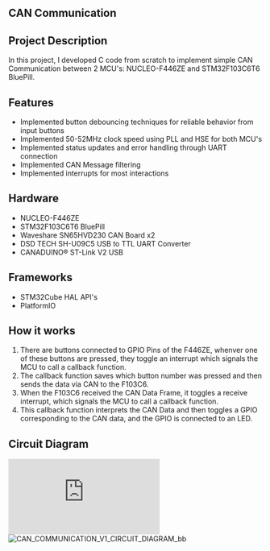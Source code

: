 ## CAN Communication 


## Project Description
In this project, I developed C code from scratch to implement simple CAN Communication between 2 MCU's: NUCLEO-F446ZE and STM32F103C6T6 BluePill.

## Features
- Implemented button debouncing techniques for reliable behavior from input buttons
- Implemented 50-52MHz clock speed using PLL and HSE for both MCU's
- Implemented status updates and error handling through UART connection
- Implemented CAN Message filtering
- Implemented interrupts for most interactions

## Hardware
- NUCLEO-F446ZE
- STM32F103C6T6 BluePill
- Waveshare SN65HVD230 CAN Board x2
- DSD TECH SH-U09C5 USB to TTL UART Converter
- CANADUINO® ST-Link V2 USB 


## Frameworks 
- STM32Cube HAL API's
- PlatformIO

## How it works
1. There are buttons connected to GPIO Pins of the F446ZE, whenver one of these buttons are pressed, they toggle an interrupt which signals the MCU to call a callback function.
2. The callback function saves which button number was pressed and then sends the data via CAN to the F103C6.
3. When the F103C6 received the CAN Data Frame, it toggles a receive interrupt, which signals the MCU to call a callback function.
4. This callback function interprets the CAN Data and then toggles a GPIO corresponding to the CAN data, and the GPIO is connected to an LED.

## Circuit Diagram
![CAN_COMMUNICATION_V1_CIRCUIT_DIAGRAM_bb.pdf](https://github.com/ZafeerAbbasi/My-Projects/files/12224016/CAN_COMMUNICATION_V1_CIRCUIT_DIAGRAM_bb.pdf)
![CAN_COMMUNICATION_V1_CIRCUIT_DIAGRAM_bb](https://github.com/ZafeerAbbasi/My-Projects/assets/86879362/60744121-461c-4f35-a804-d3631f504a20)
